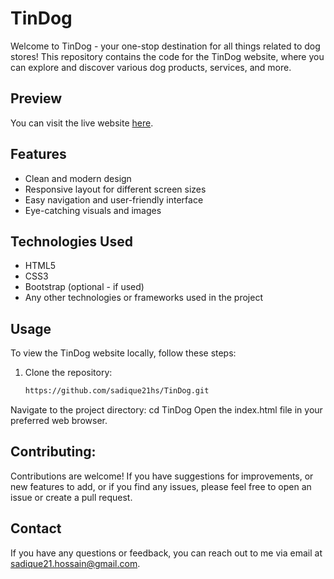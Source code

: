 # TinDog

Welcome to TinDog - your one-stop destination for all things related to dog stores! This repository contains the code for the TinDog website, where you can explore and discover various dog products, services, and more.

## Preview


You can visit the live website [here](https://sadique21hs.github.io/TinDog/).

## Features

- Clean and modern design
- Responsive layout for different screen sizes
- Easy navigation and user-friendly interface
- Eye-catching visuals and images

## Technologies Used

- HTML5
- CSS3
- Bootstrap (optional - if used)
- Any other technologies or frameworks used in the project

## Usage

To view the TinDog website locally, follow these steps:

1. Clone the repository:

   ```bash
   https://github.com/sadique21hs/TinDog.git


Navigate to the project directory:
cd TinDog
Open the index.html file in your preferred web browser.

## Contributing:
Contributions are welcome! If you have suggestions for improvements, or new features to add, or if you find any issues, please feel free to open an issue or create a pull request.

## Contact
If you have any questions or feedback, you can reach out to me via email at sadique21.hossain@gmail.com.

